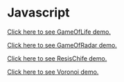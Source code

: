 # Javascript

[Click here to see GameOfLife demo.](https://rawgit.com/artur31415/Javascript/master/GameOfLife/index.html)


[Click here to see GameOfRadar demo.](https://rawgit.com/artur31415/Javascript/master/GameOfRadar/index.html)


[Click here to see ResisChife demo.](https://rawgit.com/artur31415/Javascript/master/ResisChife/index.html)


[Click here to see Voronoi demo.](https://rawgit.com/artur31415/Javascript/master/Voronoi/index.html)
